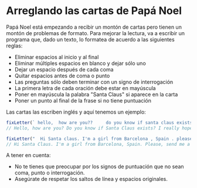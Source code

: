 # Arreglando las cartas de Papá Noel

Papá Noel está empezando a recibir un montón de cartas pero tienen un montón de problemas de formato. Para mejorar la lectura, va a escribir un programa que, dado un texto, lo formatea de acuerdo a las siguientes reglas:

- Eliminar espacios al inicio y al final
- Eliminar múltiples espacios en blanco y dejar sólo uno
- Dejar un espacio después de cada coma
- Quitar espacios antes de coma o punto
- Las preguntas sólo deben terminar con un signo de interrogación
- La primera letra de cada oración debe estar en mayúscula
- Poner en mayúscula la palabra "Santa Claus" si aparece en la carta
- Poner un punto al final de la frase si no tiene puntuación

Las cartas las escriben inglés y aquí tenemos un ejemplo:

```javascript
fixLetter(` hello,  how are you??     do you know if santa claus exists?  i really hope he does!  bye  `)
// Hello, how are you? Do you know if Santa Claus exists? I really hope he does! Bye.

fixLetter("  Hi Santa claus. I'm a girl from Barcelona , Spain . please, send me a bike.  Is it possible?")
// Hi Santa Claus. I'm a girl from Barcelona, Spain. Please, send me a bike. Is it possible?
```

A tener en cuenta:

- No te tienes que preocupar por los signos de puntuación que no sean coma, punto o interrogación.
- Asegúrate de respetar los saltos de línea y espacios originales.